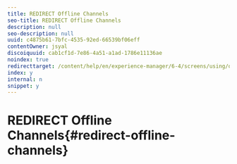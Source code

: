 ```yaml
---
title: REDIRECT Offline Channels
seo-title: REDIRECT Offline Channels
description: null
seo-description: null
uuid: c4875b61-7bfc-4535-92ed-66539bf06eff
contentOwner: jsyal
discoiquuid: cab1cf1d-7e86-4a51-a1ad-1786e11136ae
noindex: true
redirecttarget: /content/help/en/experience-manager/6-4/screens/using/offline-channels
index: y
internal: n
snippet: y
---
```


# REDIRECT Offline Channels{#redirect-offline-channels}

